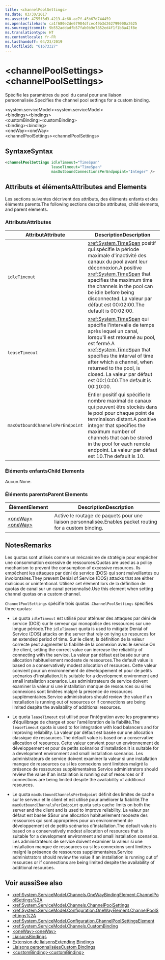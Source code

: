 ```yaml
---
title: <channelPoolSettings>
ms.date: 03/30/2017
ms.assetid: 4755f3d3-4213-4c68-ae7f-45b67d744459
ms.openlocfilehash: ca1f680e2de67984dfcec49b3d262799000a2625
ms.sourcegitcommit: 9b552addadfb57fab0b9e7852ed4f1f1b8a42f8e
ms.translationtype: HT
ms.contentlocale: fr-FR
ms.lasthandoff: 04/23/2019
ms.locfileid: "61673327"
---
```

# <a name="channelpoolsettings"></a><span data-ttu-id="3e98d-101">\<channelPoolSettings></span><span class="sxs-lookup"><span data-stu-id="3e98d-101">\<channelPoolSettings></span></span>
<span data-ttu-id="3e98d-102">Spécifie les paramètres du pool du canal pour une liaison personnalisée.</span><span class="sxs-lookup"><span data-stu-id="3e98d-102">Specifies the channel pool settings for a custom binding.</span></span>  
  
 <span data-ttu-id="3e98d-103">\<system.serviceModel></span><span class="sxs-lookup"><span data-stu-id="3e98d-103">\<system.serviceModel></span></span>  
<span data-ttu-id="3e98d-104">\<bindings></span><span class="sxs-lookup"><span data-stu-id="3e98d-104">\<bindings></span></span>  
<span data-ttu-id="3e98d-105">\<customBinding></span><span class="sxs-lookup"><span data-stu-id="3e98d-105">\<customBinding></span></span>  
<span data-ttu-id="3e98d-106">\<binding></span><span class="sxs-lookup"><span data-stu-id="3e98d-106">\<binding></span></span>  
<span data-ttu-id="3e98d-107">\<oneWay></span><span class="sxs-lookup"><span data-stu-id="3e98d-107">\<oneWay></span></span>  
<span data-ttu-id="3e98d-108">\<channelPoolSettings></span><span class="sxs-lookup"><span data-stu-id="3e98d-108">\<channelPoolSettings></span></span>  
  
## <a name="syntax"></a><span data-ttu-id="3e98d-109">Syntaxe</span><span class="sxs-lookup"><span data-stu-id="3e98d-109">Syntax</span></span>  
  
```xml  
<channelPoolSettings idleTimeout="TimeSpan"
                     leaseTimeout="TimeSpan"
                     maxOutboundConnectionsPerEndpopint="Integer" />
```  
  
## <a name="attributes-and-elements"></a><span data-ttu-id="3e98d-110">Attributs et éléments</span><span class="sxs-lookup"><span data-stu-id="3e98d-110">Attributes and Elements</span></span>  
 <span data-ttu-id="3e98d-111">Les sections suivantes décrivent des attributs, des éléments enfants et des éléments parents.</span><span class="sxs-lookup"><span data-stu-id="3e98d-111">The following sections describe attributes, child elements, and parent elements.</span></span>  
  
### <a name="attributes"></a><span data-ttu-id="3e98d-112">Attributs</span><span class="sxs-lookup"><span data-stu-id="3e98d-112">Attributes</span></span>  
  
|<span data-ttu-id="3e98d-113">Attribut</span><span class="sxs-lookup"><span data-stu-id="3e98d-113">Attribute</span></span>|<span data-ttu-id="3e98d-114">Description</span><span class="sxs-lookup"><span data-stu-id="3e98d-114">Description</span></span>|  
|---------------|-----------------|  
|`idleTimeout`|<span data-ttu-id="3e98d-115"><xref:System.TimeSpan> positif qui spécifie la période maximale d'inactivité des canaux du pool avant leur déconnexion.</span><span class="sxs-lookup"><span data-stu-id="3e98d-115">A positive <xref:System.TimeSpan> that specifies the maximum time the channels in the pool can be idle before being disconnected.</span></span> <span data-ttu-id="3e98d-116">La valeur par défaut est 00:02:00.</span><span class="sxs-lookup"><span data-stu-id="3e98d-116">The default is 00:02:00.</span></span>|  
|`leaseTimeout`|<span data-ttu-id="3e98d-117"><xref:System.TimeSpan> qui spécifie l'intervalle de temps après lequel un canal, lorsqu'il est retourné au pool, est fermé.</span><span class="sxs-lookup"><span data-stu-id="3e98d-117">A <xref:System.TimeSpan> that specifies the interval of time after which a channel, when returned to the pool, is closed.</span></span> <span data-ttu-id="3e98d-118">La valeur par défaut est 00:10:00.</span><span class="sxs-lookup"><span data-stu-id="3e98d-118">The default is 00:10:00.</span></span>|  
|`maxOutboundChannelsPerEndpoint`|<span data-ttu-id="3e98d-119">Entier positif qui spécifie le nombre maximal de canaux qui peuvent être stockés dans le pool pour chaque point de terminaison distant.</span><span class="sxs-lookup"><span data-stu-id="3e98d-119">A positive integer that specifies the maximum number of channels that can be stored in the pool for each remote endpoint.</span></span> <span data-ttu-id="3e98d-120">La valeur par défaut est 10.</span><span class="sxs-lookup"><span data-stu-id="3e98d-120">The default is 10.</span></span>|  
  
### <a name="child-elements"></a><span data-ttu-id="3e98d-121">Éléments enfants</span><span class="sxs-lookup"><span data-stu-id="3e98d-121">Child Elements</span></span>  
 <span data-ttu-id="3e98d-122">Aucun.</span><span class="sxs-lookup"><span data-stu-id="3e98d-122">None.</span></span>  
  
### <a name="parent-elements"></a><span data-ttu-id="3e98d-123">Éléments parents</span><span class="sxs-lookup"><span data-stu-id="3e98d-123">Parent Elements</span></span>  
  
|<span data-ttu-id="3e98d-124">Élément</span><span class="sxs-lookup"><span data-stu-id="3e98d-124">Element</span></span>|<span data-ttu-id="3e98d-125">Description</span><span class="sxs-lookup"><span data-stu-id="3e98d-125">Description</span></span>|  
|-------------|-----------------|  
|[<span data-ttu-id="3e98d-126">\<oneWay></span><span class="sxs-lookup"><span data-stu-id="3e98d-126">\<oneWay></span></span>](../../../../../docs/framework/configure-apps/file-schema/wcf/oneway.md)|<span data-ttu-id="3e98d-127">Active le routage de paquets pour une liaison personnalisée.</span><span class="sxs-lookup"><span data-stu-id="3e98d-127">Enables packet routing for a custom binding.</span></span>|  
  
## <a name="remarks"></a><span data-ttu-id="3e98d-128">Notes</span><span class="sxs-lookup"><span data-stu-id="3e98d-128">Remarks</span></span>  
 <span data-ttu-id="3e98d-129">Les quotas sont utilisés comme un mécanisme de stratégie pour empêcher une consommation excessive de ressources.</span><span class="sxs-lookup"><span data-stu-id="3e98d-129">Quotas are used as a policy mechanism to prevent the consumption of excessive resources.</span></span> <span data-ttu-id="3e98d-130">Ils empêchent les attaques par déni de service (DOS) qui sont malveillantes ou involontaires.</span><span class="sxs-lookup"><span data-stu-id="3e98d-130">They prevent Denial of Service (DOS) attacks that are either malicious or unintentional.</span></span> <span data-ttu-id="3e98d-131">Utilisez cet élément lors de la définition de quotas de canal sur un canal personnalisé.</span><span class="sxs-lookup"><span data-stu-id="3e98d-131">Use this element when setting channel quotas on a custom channel.</span></span>  
  
 <span data-ttu-id="3e98d-132">`ChannelPoolSettings` spécifie trois quotas :</span><span class="sxs-lookup"><span data-stu-id="3e98d-132">`ChannelPoolSettings` specifies three quotas:</span></span>  
  
- <span data-ttu-id="3e98d-133">Le quota `idleTimeout` est utilisé pour atténuer des attaques par déni de service (DOS) sur le serveur qui monopolise des ressources sur une longue période.</span><span class="sxs-lookup"><span data-stu-id="3e98d-133">The `idleTimeout` quota is used to mitigate Denial of Service (DOS) attacks on the server that rely on tying up resources for an extended period of time.</span></span> <span data-ttu-id="3e98d-134">Sur le client, la définition de la valeur correcte peut augmenter la fiabilité de la connexion avec le service.</span><span class="sxs-lookup"><span data-stu-id="3e98d-134">On the client, setting the correct value can increase the reliability of connecting with the service.</span></span> <span data-ttu-id="3e98d-135">La valeur par défaut est basée sur une allocation habituellement modeste de ressources.</span><span class="sxs-lookup"><span data-stu-id="3e98d-135">The default value is based on a conservatively modest allocation of resources.</span></span> <span data-ttu-id="3e98d-136">Cette valeur convient pour un environnement de développement et pour de petits scénarios d'installation.</span><span class="sxs-lookup"><span data-stu-id="3e98d-136">It is suitable for a development environment and small installation scenarios.</span></span> <span data-ttu-id="3e98d-137">Les administrateurs de service doivent examiner la valeur si une installation manque de ressources ou si les connexions sont limitées malgré la présence de ressources supplémentaires.</span><span class="sxs-lookup"><span data-stu-id="3e98d-137">Service administrators should review the value if an installation is running out of resources or if connections are being limited despite the availability of additional resources.</span></span>  
  
- <span data-ttu-id="3e98d-138">Le quota `leaseTimeout` est utilisé pour l’intégration avec les programmes d’équilibrage de charge et pour l’amélioration de la fiabilité.</span><span class="sxs-lookup"><span data-stu-id="3e98d-138">The `leaseTimeout` quota is used to for integration with load balancers and for improving reliability.</span></span> <span data-ttu-id="3e98d-139">La valeur par défaut est basée sur une allocation classique de ressources.</span><span class="sxs-lookup"><span data-stu-id="3e98d-139">The default value is based on a conservative allocation of resources.</span></span> <span data-ttu-id="3e98d-140">Cette valeur convient pour un environnement de développement et pour de petits scénarios d'installation.</span><span class="sxs-lookup"><span data-stu-id="3e98d-140">It is suitable for a development environment and small installation scenarios.</span></span> <span data-ttu-id="3e98d-141">Les administrateurs de service doivent examiner la valeur si une installation manque de ressources ou si les connexions sont limitées malgré la présence de ressources supplémentaires.</span><span class="sxs-lookup"><span data-stu-id="3e98d-141">Service administrators should review the value if an installation is running out of resources or if connections are being limited despite the availability of additional resources.</span></span>  
  
- <span data-ttu-id="3e98d-142">Le quota `maxOutboundChannelsPerEndpoint` définit des limites de cache sur le serveur et le client et est utilisé pour améliorer la fiabilité.</span><span class="sxs-lookup"><span data-stu-id="3e98d-142">The `maxOutboundChannelsPerEndpoint` quota sets cache limits on both the server and the client and is used to improve reliability.</span></span> <span data-ttu-id="3e98d-143">La valeur par défaut est basée $$sur une allocation habituellement modeste des ressources qui sont appropriées pour un environnement de développement et de petits scénarios d'installation.</span><span class="sxs-lookup"><span data-stu-id="3e98d-143">The default value is based on a conservatively modest allocation of resources that is suitable for a development environment and small installation scenarios.</span></span> <span data-ttu-id="3e98d-144">Les administrateurs de service doivent examiner la valeur si une installation manque de ressources ou si les connexions sont limitées malgré la présence de ressources supplémentaires.</span><span class="sxs-lookup"><span data-stu-id="3e98d-144">Service administrators should review the value if an installation is running out of resources or if connections are being limited despite the availability of additional resources.</span></span>  
  
## <a name="see-also"></a><span data-ttu-id="3e98d-145">Voir aussi</span><span class="sxs-lookup"><span data-stu-id="3e98d-145">See also</span></span>

- <xref:System.ServiceModel.Channels.OneWayBindingElement.ChannelPoolSettings%2A>
- <xref:System.ServiceModel.Channels.ChannelPoolSettings>
- <xref:System.ServiceModel.Configuration.OneWayElement.ChannelPoolSettings%2A>
- <xref:System.ServiceModel.Configuration.ChannelPoolSettingsElement>
- <xref:System.ServiceModel.Channels.CustomBinding>
- [<span data-ttu-id="3e98d-146">\<oneWay></span><span class="sxs-lookup"><span data-stu-id="3e98d-146">\<oneWay></span></span>](../../../../../docs/framework/configure-apps/file-schema/wcf/oneway.md)
- [<span data-ttu-id="3e98d-147">Liaisons</span><span class="sxs-lookup"><span data-stu-id="3e98d-147">Bindings</span></span>](../../../../../docs/framework/wcf/bindings.md)
- [<span data-ttu-id="3e98d-148">Extension de liaisons</span><span class="sxs-lookup"><span data-stu-id="3e98d-148">Extending Bindings</span></span>](../../../../../docs/framework/wcf/extending/extending-bindings.md)
- [<span data-ttu-id="3e98d-149">Liaisons personnalisées</span><span class="sxs-lookup"><span data-stu-id="3e98d-149">Custom Bindings</span></span>](../../../../../docs/framework/wcf/extending/custom-bindings.md)
- [<span data-ttu-id="3e98d-150">\<customBinding></span><span class="sxs-lookup"><span data-stu-id="3e98d-150">\<customBinding></span></span>](../../../../../docs/framework/configure-apps/file-schema/wcf/custombinding.md)
